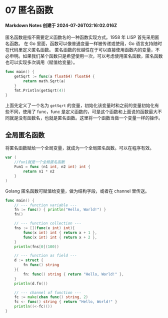 # 07 匿名函数

#### Markdown Notes 创建于 2024-07-26T02:16:02.016Z

匿名函数是指不需要定义函数名的一种函数实现方式。1958 年 LISP 首先采用匿名函数。
在 Go 里面，函数可以像普通变量一样被传递或使用，Go 语言支持随时在代码里定义匿名函数。
匿名函数的优越性在于可以直接使用函数内的变量，不必申明。如果我们某个函数只是希望使用一次，可以考虑使用匿名函数，匿名函数也可以实现多次调用（赋值给变量）。

```go
func main() {
    getSqrt := func(a float64) float64 {
        return math.Sqrt(a)
    }
    fmt.Println(getSqrt(4))
}
```

上面先定义了一个名为 `getSqrt` 的变量，初始化该变量时和之前的变量初始化有些不同，使用了 func，func 是定义函数的，可是这个函数和上面说的函数最大不同就是没有函数名，也就是匿名函数。这里将一个函数当做一个变量一样的操作。

## 全局匿名函数

将匿名函数赋给一个全局变量，就成为一个全局匿名函数。可以在程序有效。

```go
var (
	//fun1就是一个全局匿名函数
	Fun1 = func (n1 int, n2 int) int {
		return n1 * n2
	}
)
```

Golang 匿名函数可赋值给变量，做为结构字段，或者在 channel 里传送。

```go
func main() {
    // --- function variable ---
    fn := func() { println("Hello, World!") }
    fn()

    // --- function collection ---
    fns := [](func(x int) int){
        func(x int) int { return x + 1 },
        func(x int) int { return x + 2 },
    }
    println(fns[0](100))

    // --- function as field ---
    d := struct {
        fn func() string
    }{
        fn: func() string { return "Hello, World!" },
    }
    println(d.fn())

    // --- channel of function ---
    fc := make(chan func() string, 2)
    fc <- func() string { return "Hello, World!" }
    println((<-fc)())
}
```
